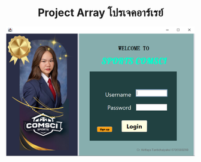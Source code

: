<h1 align="center"><b>Project Array โปรเจคอาร์เรย์</b></h1>

![นี่คือรูปหน้าจอ Login](https://github.com/SmileCat42/ProjectArray2103/blob/master/src/sc/03.png?raw=true)
